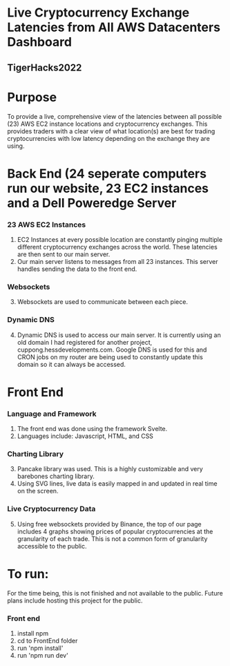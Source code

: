 # Live Cryptocurrency Exchange Latencies from All AWS Datacenters Dashboard

## TigerHacks2022

# Purpose
To provide a live, comprehensive view of the latencies between all possible (23) AWS EC2 instance locations and cryptocurrency exchanges. This provides traders with a clear view of what location(s) are best for trading cryptocurrencies with low latency depending on the exchange they are using.

# Back End (24 seperate computers run our website, 23 EC2 instances and a Dell Poweredge Server
### 23 AWS EC2 Instances
1. EC2 Instances at every possible location are constantly pinging multiple different cryptocurrency exchanges across the world. These latencies are then sent to our main server.
2. Our main server listens to messages from all 23 instances. This server handles sending the data to the front end.
### Websockets
3. Websockets are used to communicate between each piece. 
### Dynamic DNS
4. Dynamic DNS is used to access our main server. It is currently using an old domain I had registered for another project, cuppong.hessdevelopments.com. Google DNS is used for this and CRON jobs on my router are being used to constantly update this domain so it can always be accessed.

# Front End
### Language and Framework
1. The front end was done using the framework Svelte. 
2. Languages include: Javascript, HTML, and CSS
### Charting Library
3. Pancake library was used. This is a highly customizable and very barebones charting library. 
4. Using SVG lines, live data is easily mapped in and updated in real time on the screen.
### Live Cryptocurrency Data
5. Using free websockets provided by Binance, the top of our page includes 4 graphs showing prices of popular cryptocurrencies at the granularity of each trade. This is not a common form of granularity accessible to the public.


# To run:
For the time being, this is not finished and not available to the public. Future plans include hosting this project for the public. 
### Front end
1. install npm
2. cd to FrontEnd folder
3. run 'npm install'
4. run 'npm run dev'


